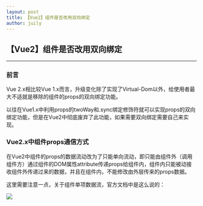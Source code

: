```yaml
---
layout: post
title: 【Vue2】组件是否改用双向绑定
author: juily
---
```

## 【Vue2】组件是否改用双向绑定
-----

### 前言

Vue 2.x相比较Vue 1.x而言，升级变化除了实现了Virtual-Dom以外，给使用者最大不适就是移除的组件的props的双向绑定功能。

以往在Vue1.x中利用props的twoWay和.sync绑定修饰符就可以实现props的双向绑定功能，但是在Vue2中彻底废弃了此功能，如果需要双向绑定需要自己来实现。

### Vue2.x中组件props通信方式

在Vue2中组件的props的数据流动改为了只能单向流动，即只能由组件外（调用组件方）通过组件的DOM属性attribute传递props给组件内，组件内只能被动接收组件外传递过来的数据，并且在组件内，不能修改由外层传来的props数据。

这里需要注意一点，关于组件单项数据流，官方文档中是这么说的：

![](https://juilyhui.github.io/images/posts/vue2-prop.jpeg)

